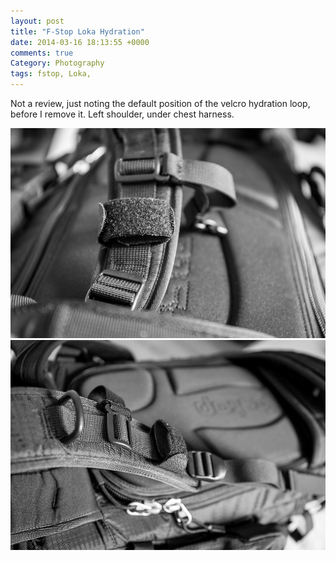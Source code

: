 ```yaml
---
layout: post
title: "F-Stop Loka Hydration"
date: 2014-03-16 18:13:55 +0000
comments: true
Category: Photography
tags: fstop, Loka,
---
```


Not a review, just noting the default position of the velcro hydration loop, before I remove it.
Left shoulder, under chest harness.

![](/images/Photography/Loka/morganp-20140315-Loka-IMG_6970.jpg)
![](/images/Photography/Loka/morganp-20140315-Loka-IMG_6976.jpg)
